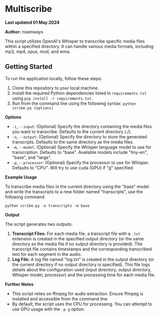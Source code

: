 # Multiscribe

**Last updated 01 May 2024**

**Author:** nsamways

This script utilizes OpenAI's Whisper to transcribe specific media files within a specified directory. It can handle various media formats, including mp3, mp4, opus, mod, and wma.

## Getting Started

To run the application locally, follow these steps:

1. Clone this repository to your local machine.
2. Install the required Python dependencies listed in `requirements.txt` using `pip install -r requirements.txt`.
3. Run from the command line using the following syntax: `python scribe.py [options]`


**Options**

* `-i`, `--input`: (Optional) Specify the directory containing the media files you want to transcribe. Defaults to the current directory (./).
* `-o`, `--output`: (Optional) Specify the directory to store the generated transcripts. Defaults to the same directory as the media files.
* `-m`, `--model`: (Optional) Specify the Whisper language model to use for transcription. Defaults to "base". Available models include "tiny-en", "base", and "large".
* `-p`, `--processor`: (Optional) Specify the processor to use for Whisper. Defaults to "CPU". Will try to use cuda (GPU) if "g" specified.

**Example Usage**

To transcribe media files in the current directory using the "base" model and write the transcripts to a new folder named "transcripts", use the following command:

```
python scribe.py -o transcripts -m base
```

**Output**

The script generates two outputs:

1. **Transcript Files:** For each media file, a transcript file with a `.txt` extension is created in the specified output directory (or the same directory as the media file if no output directory is provided). The transcript file contains timestamps and the corresponding transcribed text for each segment in the audio.
2. **Log File:** A log file named "log.txt" is created in the output directory (or the current directory if no output directory is specified). This file logs details about the configuration used (input directory, output directory, Whisper model, processor) and the processing time for each media file.


**Further Notes**

* This script relies on ffmpeg for audio extraction. Ensure ffmpeg is installed and accessible from the command line. 
* By default, the script uses the CPU for processing. You can attempt to use GPU usage with the `-p g` option.
